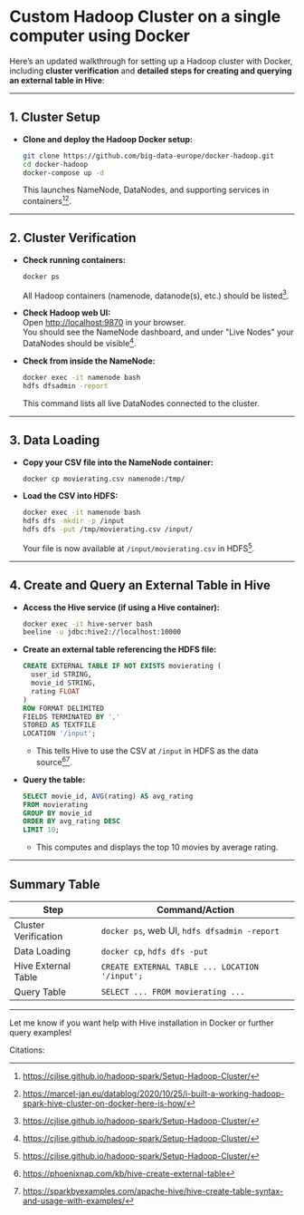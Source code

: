 #  **Custom Hadoop Cluster on a single computer using Docker**

Here’s an updated walkthrough for setting up a Hadoop cluster with Docker, including **cluster verification** and **detailed steps for creating and querying an external table in Hive**:

---

## **1. Cluster Setup**

- **Clone and deploy the Hadoop Docker setup:**  
  ```bash
  git clone https://github.com/big-data-europe/docker-hadoop.git
  cd docker-hadoop
  docker-compose up -d
  ```
  This launches NameNode, DataNodes, and supporting services in containers[^2][^5].

---

## **2. Cluster Verification**

- **Check running containers:**  
  ```bash
  docker ps
  ```
  All Hadoop containers (namenode, datanode(s), etc.) should be listed[^2].

- **Check Hadoop web UI:**  
  Open [http://localhost:9870](http://localhost:9870) in your browser.  
  You should see the NameNode dashboard, and under "Live Nodes" your DataNodes should be visible[^2].

- **Check from inside the NameNode:**  
  ```bash
  docker exec -it namenode bash
  hdfs dfsadmin -report
  ```
  This command lists all live DataNodes connected to the cluster.

---

## **3. Data Loading**

- **Copy your CSV file into the NameNode container:**  
  ```bash
  docker cp movierating.csv namenode:/tmp/
  ```

- **Load the CSV into HDFS:**  
  ```bash
  docker exec -it namenode bash
  hdfs dfs -mkdir -p /input
  hdfs dfs -put /tmp/movierating.csv /input/
  ```
  Your file is now available at `/input/movierating.csv` in HDFS[^2].

---

## **4. Create and Query an External Table in Hive**

- **Access the Hive service (if using a Hive container):**  
  ```bash
  docker exec -it hive-server bash
  beeline -u jdbc:hive2://localhost:10000
  ```

- **Create an external table referencing the HDFS file:**  
  ```sql
  CREATE EXTERNAL TABLE IF NOT EXISTS movierating (
    user_id STRING,
    movie_id STRING,
    rating FLOAT
  )
  ROW FORMAT DELIMITED
  FIELDS TERMINATED BY ','
  STORED AS TEXTFILE
  LOCATION '/input';
  ```
  - This tells Hive to use the CSV at `/input` in HDFS as the data source[^6][^8].

- **Query the table:**  
  ```sql
  SELECT movie_id, AVG(rating) AS avg_rating
  FROM movierating
  GROUP BY movie_id
  ORDER BY avg_rating DESC
  LIMIT 10;
  ```
  - This computes and displays the top 10 movies by average rating.

---

## **Summary Table**

| Step                  | Command/Action                                               |
|-----------------------|-------------------------------------------------------------|
| Cluster Verification  | `docker ps`, web UI, `hdfs dfsadmin -report`                |
| Data Loading          | `docker cp`, `hdfs dfs -put`                                |
| Hive External Table   | `CREATE EXTERNAL TABLE ... LOCATION '/input';`              |
| Query Table           | `SELECT ... FROM movierating ...`                           |

---

Let me know if you want help with Hive installation in Docker or further query examples!

Citations:
[^1]: https://github.com/Segence/docker-hadoop/blob/master/README.md
[^2]: https://cjlise.github.io/hadoop-spark/Setup-Hadoop-Cluster/
[^3]: https://stackoverflow.com/questions/61449001/how-do-i-find-my-hadoop-cluster-run-from-docker
[^4]: https://hadoop.apache.org/docs/stable/hadoop-yarn/hadoop-yarn-site/DockerContainers.html
[^5]: https://marcel-jan.eu/datablog/2020/10/25/i-built-a-working-hadoop-spark-hive-cluster-on-docker-here-is-how/
[^6]: https://phoenixnap.com/kb/hive-create-external-table
[^7]: http://perso.ec-lyon.fr/derrode.stephane/Teaching/TP_BigData_English/TP_HadoopNatif/Install_Docker_Hadoop/
[^8]: https://sparkbyexamples.com/apache-hive/hive-create-table-syntax-and-usage-with-examples/
[^9]: https://gooodwriter.com/hadoop-single-node-clustering-with-docker
[^10]: https://docs.databricks.com/aws/en/sql/language-manual/sql-ref-syntax-ddl-create-table-hiveformat
